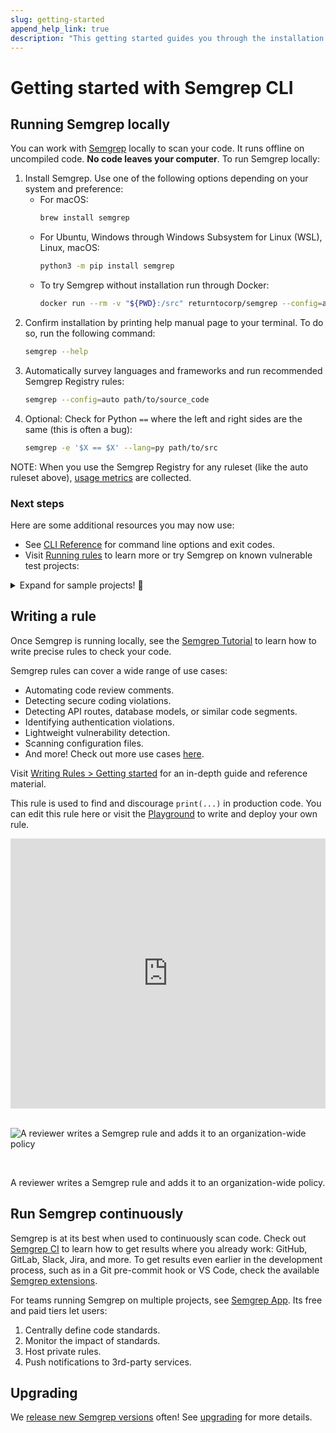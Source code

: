 ```yaml
---
slug: getting-started
append_help_link: true
description: "This getting started guides you through the installation of Semgrep, shows you how to run Semgrep locally, and gives an overview of benefits which you may reach by writing Semgrep rules and by using Semgrep CI."
---
```


# Getting started with Semgrep CLI

## Running Semgrep locally

You can work with [Semgrep](https://github.com/returntocorp/semgrep/) locally to scan your code. It runs offline on uncompiled code. **No code leaves your computer**. To run Semgrep locally:

1. Install Semgrep. Use one of the following options depending on your system and preference:
    - For macOS:
        ```sh
        brew install semgrep
        ```
    - For Ubuntu, Windows through Windows Subsystem for Linux (WSL), Linux, macOS:
        ```sh
        python3 -m pip install semgrep
        ```
    - To try Semgrep without installation run through Docker:
        ```sh
        docker run --rm -v "${PWD}:/src" returntocorp/semgrep --config=auto
        ```
2. Confirm installation by printing help manual page to your terminal. To do so, run the following command:
    ```sh
    semgrep --help
    ```
3. Automatically survey languages and frameworks and run recommended Semgrep Registry rules:
    ```sh
    semgrep --config=auto path/to/source_code
    ```
4. Optional: Check for Python `==` where the left and right sides are the same (this is often a bug):
    ```sh
    semgrep -e '$X == $X' --lang=py path/to/src
    ```

NOTE: When you use the Semgrep Registry for any ruleset (like the auto ruleset above), [usage metrics](../metrics) are collected.

### Next steps

Here are some additional resources you may now use:

- See [CLI Reference](../cli-reference/) for command line options and exit codes.
- Visit [Running rules](../running-rules/) to learn more or try Semgrep on known vulnerable test projects:

<details><summary>Expand for sample projects! 🎉</summary>
<p>

These community projects are designed to test code scanners and teach security concepts. Try cloning and scanning them with Semgrep.

```sh
# juice-shop, a vulnerable Node.js + Express app
git clone https://github.com/bkimminich/juice-shop
cd juice-shop
semgrep --config=auto

# railsgoat, a vulnerable Ruby on Rails app
git clone https://github.com/OWASP/railsgoat
cd railsgoat
semgrep --config=auto

# govwa, a vulnerable Go app
git clone https://github.com/0c34/govwa
cd govwa
semgrep --config=auto 

# vulnerable Python + Flask app
git clone https://github.com/we45/Vulnerable-Flask-App
cd Vulnerable-Flask-App
semgrep --config=auto 

# WebGoat, a vulnerable Java + Spring app
git clone https://github.com/WebGoat/WebGoat
cd WebGoat
semgrep --config=auto 
```

</p>
</details>

## Writing a rule

Once Semgrep is running locally, see the [Semgrep Tutorial](https://semgrep.dev/learn) to learn how to write precise rules to check your code.

Semgrep rules can cover a wide range of use cases:

- Automating code review comments.
- Detecting secure coding violations.
- Detecting API routes, database models, or similar code segments.
- Identifying authentication violations.
- Lightweight vulnerability detection.
- Scanning configuration files.
- And more! Check out more use cases [here](../writing-rules/rule-ideas/).

Visit [Writing Rules > Getting started](../writing-rules/overview/) for an in-depth guide and reference material.

This rule is used to find and discourage `print(...)` in production code. You can edit this rule here or visit the [Playground](https://semgrep.dev/editor) to write and deploy your own rule.

<iframe title="Semgrep example with Python Flask routes" src="https://semgrep.dev/embed/editor?snippet=ievans:print-to-logger" width="100%" height="432px" frameBorder="0"></iframe>
<br /><br />

![A reviewer writes a Semgrep rule and adds it to an organization-wide policy](./img/semgrep-ci.gif)

<br />
<p>A reviewer writes a Semgrep rule and adds it to an organization-wide policy.
</p>

## Run Semgrep continuously

Semgrep is at its best when used to continuously scan code.
Check out [Semgrep CI](../semgrep-ci/overview/) to learn how to get results where you already work:
GitHub, GitLab, Slack, Jira, and more.
To get results even earlier in the development process,
such as in a Git pre-commit hook or VS Code,
check the available [Semgrep extensions](../extensions/).

For teams running Semgrep on multiple projects, see [Semgrep App](https://semgrep.dev/manage). Its free and paid tiers let users:

1. Centrally define code standards.
2. Monitor the impact of standards.
3. Host private rules.
4. Push notifications to 3rd-party services.

## Upgrading

We [release new Semgrep versions](https://github.com/returntocorp/semgrep/releases) often! See [upgrading](../upgrading/) for more details.
